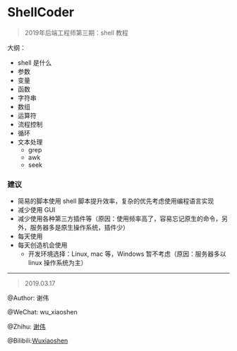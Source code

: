 # ShellCoder

> 2019年后端工程师第三期：shell 教程


大纲：

- shell 是什么
- 参数
- 变量
- 函数
- 字符串
- 数组
- 运算符
- 流程控制
- 循环
- 文本处理
    - grep
    - awk
    - seek






### 建议

- 简易的脚本使用 shell 脚本提升效率，复杂的优先考虑使用编程语言实现
- 减少使用 GUI
- 减少使用各种第三方插件等（原因：使用频率高了，容易忘记原生的命令，另外，服务器多是原生操作系统，插件少）
- 每天使用
- 每天创造机会使用
    - 开发环境选择：Linux, mac 等，Windows 暂不考虑（原因：服务器多以 linux 操作系统为主）




---

> 2019.03.17

@Author: 谢伟

@WeChat: wu_xiaoshen

@Zhihu: [谢伟](https://www.zhihu.com/people/wu-xiao-shen-16/activities)

@Bilibili:[Wuxiaoshen](https://space.bilibili.com/10056291)